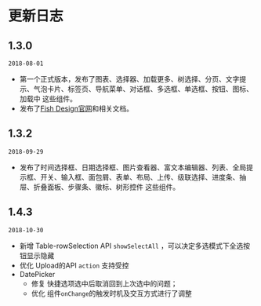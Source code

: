 # 更新日志

<section class="markdown">
  <div class="timeline">
    <div class="timeline-item">
      <div class="timeline-item-tail"></div>
      <div class="timeline-item-head timeline-item-head-blue"></div>
      <div class="timeline-item-content">
      <h2 id="1.3.0">
        <span>1.3.0</span>
      </h2>
      <p>
        <code>2018-08-01</code>
      </p>
      <ul>
        <li> 第一个正式版本，发布了图表、选择器、加载更多、树选择、分页、文字提示、气泡卡片、标签页、导航菜单、对话框、多选框、单选框、按钮、图标、加载中 这些组件。</li>
        <li> 发布了<a href="https://nsfi.github.io/ppfish-components/">Fish Design官网</a>和相关文档。</li>
      </ul>
    </div>
  </div>
  <div class="timeline">
    <div class="timeline-item">
      <div class="timeline-item-tail"></div>
      <div class="timeline-item-head timeline-item-head-blue"></div>
      <div class="timeline-item-content">
      <h2 id="1.3.2">
        <span>1.3.2</span>
      </h2>
      <p>
        <code>2018-09-29</code>
      </p>
      <ul>
        <li> 发布了时间选择框、日期选择框、图片查看器、富文本编辑器、列表、全局提示框、开关、输入框、面包屑、表单、布局、上传、级联选择、进度条、抽屉、折叠面板、步骤条、徽标、树形控件 这些组件。</li>
      </ul>
    </div>
  </div>
  <div class="timeline">
    <div class="timeline-item">
      <div class="timeline-item-tail"></div>
      <div class="timeline-item-head timeline-item-head-blue"></div>
      <div class="timeline-item-content">
      <h2 id="1.4.3">
        <span>1.4.3</span>
      </h2>
      <p>
        <code>2018-10-30</code>
      </p>
      <ul>
        <li>新增 Table-rowSelection API <code>showSelectAll</code> ，可以决定多选模式下全选按钮显示隐藏 </li>
        <li>优化 Upload的API <code>action</code> 支持受控</li>
        <li>DatePicker
        <ul>
        <li>修复 快捷选项选中后取消回到上次选中的问题；</li>
        <li>优化 组件<code>onChange</code>的触发时机及交互方式进行了调整</li>
        </ul>
        </li>
      </ul>
    </div>
  </div>
</section>
